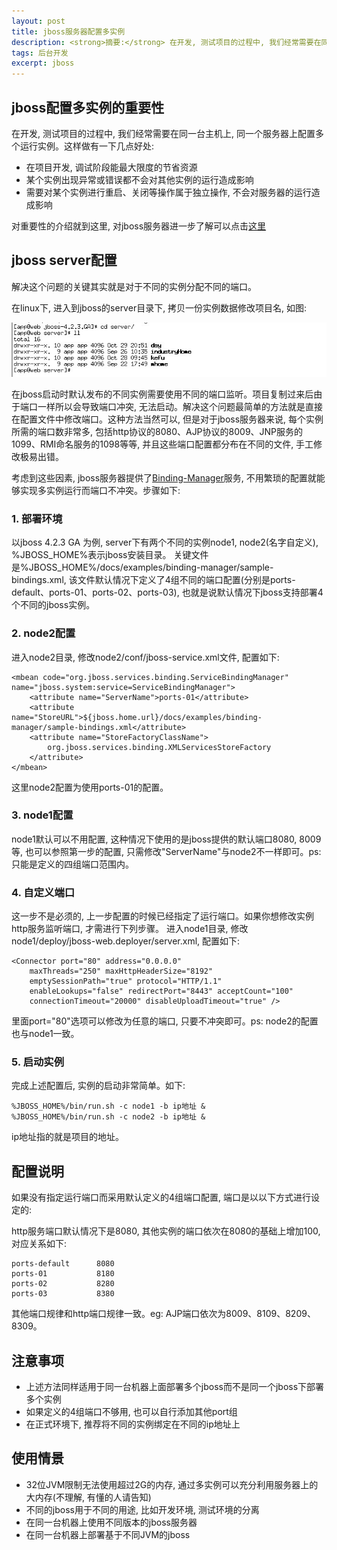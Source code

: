 ```yaml
---
layout: post
title: jboss服务器配置多实例
description: <strong>摘要:</strong> 在开发, 测试项目的过程中, 我们经常需要在同一台主机上, 同一个服务器上配置多个运行实例。这样做有一下几点好处:<ul><li>在项目开发, 调试阶段能最大限度的节省资源</li><li>某个实例出现异常或错误都不会对其他实例的运行造成影响</li><li>需要对某个实例进行重启、关闭等操作属于独立操作, 不会对服务器的运行造成影响</li></ul>对重要性的介绍就到这里, 对jboss服务器进一步了解可以点击......</ul><a href="/run-jbosses" title="阅读全文">阅读全文</a>
tags: 后台开发
excerpt: jboss
---
```


## jboss配置多实例的重要性
在开发, 测试项目的过程中, 我们经常需要在同一台主机上, 同一个服务器上配置多个运行实例。这样做有一下几点好处:

* 在项目开发, 调试阶段能最大限度的节省资源
* 某个实例出现异常或错误都不会对其他实例的运行造成影响
* 需要对某个实例进行重启、关闭等操作属于独立操作, 不会对服务器的运行造成影响

对重要性的介绍就到这里, 对jboss服务器进一步了解可以点击[这里](http://www.jboss.org/developer/tutorials.html)

## jboss server配置
解决这个问题的关键其实就是对于不同的实例分配不同的端口。

在linux下, 进入到jboss的server目录下, 拷贝一份实例数据修改项目名, 如图:

![Git Bash](/images/runjboss/copy.jpg)

在jboss启动时默认发布的不同实例需要使用不同的端口监听。项目复制过来后由于端口一样所以会导致端口冲突, 无法启动。解决这个问题最简单的方法就是直接在配置文件中修改端口。这种方法当然可以, 但是对于jboss服务器来说, 每个实例所需的端口数非常多, 包括http协议的8080、AJP协议的8009、JNP服务的1099、RMI命名服务的1098等等, 并且这些端口配置都分布在不同的文件, 手工修改极易出错。

考虑到这些因素, jboss服务器提供了[Binding-Manager][]服务, 不用繁琐的配置就能够实现多实例运行而端口不冲突。步骤如下:

### 1. 部署环境
以jboss 4.2.3 GA 为例, server下有两个不同的实例node1, node2(名字自定义), %JBOSS_HOME%表示jboss安装目录。
关键文件是%JBOSS_HOME%/docs/examples/binding-manager/sample-bindings.xml, 该文件默认情况下定义了4组不同的端口配置(分别是ports-default、ports-01、ports-02、ports-03), 也就是说默认情况下jboss支持部署4个不同的jboss实例。

### 2. node2配置
进入node2目录, 修改node2/conf/jboss-service.xml文件, 配置如下:

	<mbean code="org.jboss.services.binding.ServiceBindingManager" name="jboss.system:service=ServiceBindingManager">  
		<attribute name="ServerName">ports-01</attribute>  
		<attribute name="StoreURL">${jboss.home.url}/docs/examples/binding-manager/sample-bindings.xml</attribute>  
		<attribute name="StoreFactoryClassName">  
			org.jboss.services.binding.XMLServicesStoreFactory  
		</attribute>  
	</mbean>

这里node2配置为使用ports-01的配置。	

### 3. node1配置
node1默认可以不用配置, 这种情况下使用的是jboss提供的默认端口8080, 8009等, 也可以参照第一步的配置, 只需修改"ServerName"与node2不一样即可。ps: 只能是定义的四组端口范围内。

### 4. 自定义端口
这一步不是必须的, 上一步配置的时候已经指定了运行端口。如果你想修改实例http服务监听端口, 才需进行下列步骤。
进入node1目录, 修改node1/deploy/jboss-web.deployer/server.xml, 配置如下:
	
	<Connector port="80" address="0.0.0.0" 
		maxThreads="250" maxHttpHeaderSize="8192"
        emptySessionPath="true" protocol="HTTP/1.1"
        enableLookups="false" redirectPort="8443" acceptCount="100"
        connectionTimeout="20000" disableUploadTimeout="true" />

里面port="80"选项可以修改为任意的端口, 只要不冲突即可。ps: node2的配置也与node1一致。

### 5. 启动实例
完成上述配置后, 实例的启动非常简单。如下:

	%JBOSS_HOME%/bin/run.sh -c node1 -b ip地址 &
	%JBOSS_HOME%/bin/run.sh -c node2 -b ip地址 &

ip地址指的就是项目的地址。

## 配置说明
如果没有指定运行端口而采用默认定义的4组端口配置, 端口是以以下方式进行设定的:

http服务端口默认情况下是8080, 其他实例的端口依次在8080的基础上增加100, 对应关系如下:

	ports-default      8080
	ports-01           8180
	ports-02           8280
	ports-03           8380	

其他端口规律和http端口规律一致。eg: AJP端口依次为8009、8109、8209、8309。

## 注意事项

* 上述方法同样适用于同一台机器上面部署多个jboss而不是同一个jboss下部署多个实例
* 如果定义的4组端口不够用, 也可以自行添加其他port组
* 在正式环境下, 推荐将不同的实例绑定在不同的ip地址上

## 使用情景

* 32位JVM限制无法使用超过2G的内存, 通过多实例可以充分利用服务器上的大内存(不理解, 有懂的人请告知)
* 不同的jboss用于不同的用途, 比如开发环境, 测试环境的分离
* 在同一台机器上使用不同版本的jboss服务器
* 在同一台机器上部署基于不同JVM的jboss

[Binding-Manager]:    http://docs.jboss.org/jbossas/docs/Server_Configuration_Guide/4/html/Additional_Services-Services_Binding_Management.html  "Bind-Manager"
